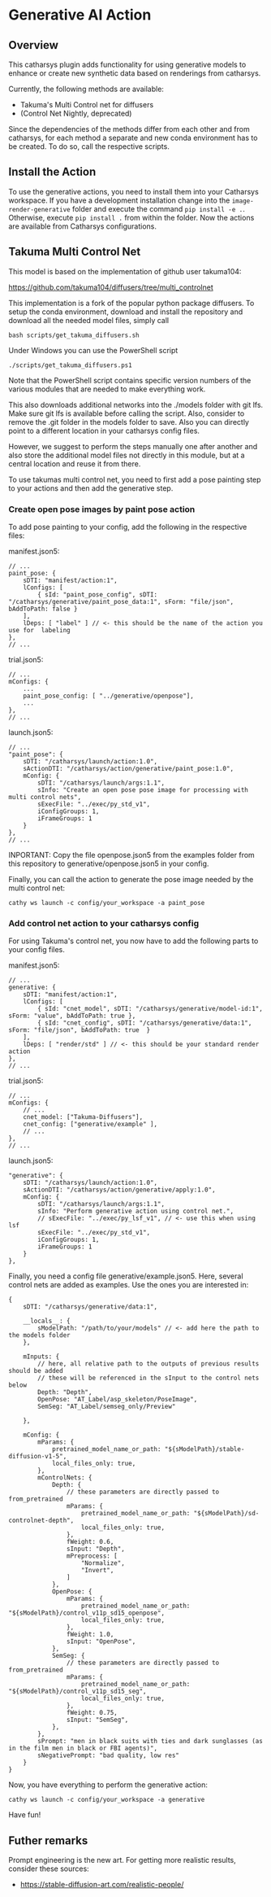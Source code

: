 <!---
<LICENSE id="CC BY-SA 4.0">
    
    Image-Render Automation Functions module documentation
    Copyright 2022 Robert Bosch GmbH and its subsidiaries
    
    This work is licensed under the 
    
        Creative Commons Attribution-ShareAlike 4.0 International License.
    
    To view a copy of this license, visit 
        http://creativecommons.org/licenses/by-sa/4.0/ 
    or send a letter to 
        Creative Commons, PO Box 1866, Mountain View, CA 94042, USA.
    
</LICENSE>
--->
# Generative AI Action

## Overview

This catharsys plugin adds functionality for using generative models to
enhance or create new synthetic data based on renderings from catharsys.

Currently, the following methods are available:
- Takuma's Multi Control net for diffusers
- (Control Net Nightly, deprecated)

Since the dependencies of the methods differ from each other and from
catharsys, for each method a separate and new conda environment has
to be created. To do so, call the respective scripts.


## Install the Action

To use the generative actions, you need to install them into your Catharsys workspace. If you have a development installation change into the `image-render-generative` folder and execute the command `pip install -e .`. Otherwise, execute `pip install .` from within the folder. Now the actions are available from Catharsys configurations.


## Takuma Multi Control Net

This model is based on the implementation of github user takuma104:

https://github.com/takuma104/diffusers/tree/multi_controlnet

This implementation is a fork of the popular python package diffusers.
To setup the conda environment, download and install the repository
and download all the needed model files, simply call

    bash scripts/get_takuma_diffusers.sh

Under Windows you can use the PowerShell script 

    ./scripts/get_takuma_diffusers.ps1

Note that the PowerShell script contains specific version numbers of the various modules that are needed to make everything work.

This also downloads additional networks into the ./models folder with
git lfs. Make sure git lfs is available before calling the script.
Also, consider to remove the .git folder in the models folder to save.
Also you can directly point to a different location in your catharsys
config files.

However, we suggest to perform the steps manually one after another and
also store the additional model files not directly in this module, but
at a central location and reuse it from there.

To use takumas multi control net, you need to first add a pose painting
step to your actions and then add the generative step.

### Create open pose images by paint pose action

To add pose painting to your config, add the following in the respective files:

manifest.json5:

    // ...
    paint_pose: {
        sDTI: "manifest/action:1",
        lConfigs: [
            { sId: "paint_pose_config", sDTI: "/catharsys/generative/paint_pose_data:1", sForm: "file/json", bAddToPath: false }
        ],
        lDeps: [ "label" ] // <- this should be the name of the action you use for  labeling
    },
    // ...

trial.json5:

    // ...
    mConfigs: {
        ... 
        paint_pose_config: [ "../generative/openpose"],
        ...
    },
    // ...

launch.json5:

    // ...
    "paint_pose": {
        sDTI: "/catharsys/launch/action:1.0",
        sActionDTI: "/catharsys/action/generative/paint_pose:1.0",
        mConfig: {
            sDTI: "/catharsys/launch/args:1.1",
            sInfo: "Create an open pose pose image for processing with multi control nets",
            sExecFile: "../exec/py_std_v1",
            iConfigGroups: 1,
            iFrameGroups: 1
        }     
    },
    // ...

INPORTANT: Copy the file openpose.json5 from the examples folder from this repository to generative/openpose.json5 in your config.


Finally, you can call the action to generate the pose image needed by the multi control net:

    cathy ws launch -c config/your_workspace -a paint_pose


### Add control net action to your catharsys config

For using Takuma's control net, you now have to add the following parts to your config files.

manifest.json5:

    // ...
    generative: {
        sDTI: "manifest/action:1",
        lConfigs: [
            { sId: "cnet_model", sDTI: "/catharsys/generative/model-id:1", sForm: "value", bAddToPath: true },
            { sId: "cnet_config", sDTI: "/catharsys/generative/data:1", sForm: "file/json", bAddToPath: true  }
        ],
        lDeps: [ "render/std" ] // <- this should be your standard render action
    },
    // ...

trial.json5:

    // ...
    mConfigs: {
        // ...
        cnet_model: ["Takuma-Diffusers"],
        cnet_config: ["generative/example" ],
        // ...
    },
    // ...

launch.json5:

    "generative": {
        sDTI: "/catharsys/launch/action:1.0",
        sActionDTI: "/catharsys/action/generative/apply:1.0",
        mConfig: {
            sDTI: "/catharsys/launch/args:1.1",
            sInfo: "Perform generative action using control net.",
            // sExecFile: "../exec/py_lsf_v1", // <- use this when using lsf
            sExecFile: "../exec/py_std_v1",
            iConfigGroups: 1,
            iFrameGroups: 1
        }     
    },

Finally, you need a config file generative/example.json5. Here, several control nets are added as examples. Use the ones you are interested in:

    {
        sDTI: "/catharsys/generative/data:1",

        __locals__: {
            sModelPath: "/path/to/your/models" // <- add here the path to the models folder
        },

        mInputs: {
            // here, all relative path to the outputs of previous results should be added
            // these will be referenced in the sInput to the control nets below
            Depth: "Depth",
            OpenPose: "AT_Label/asp_skeleton/PoseImage",
            SemSeg: "AT_Label/semseg_only/Preview"

        },

        mConfig: {
            mParams: {
                pretrained_model_name_or_path: "${sModelPath}/stable-diffusion-v1-5",
                local_files_only: true,
            },        
            mControlNets: {
                Depth: {
                    // these parameters are directly passed to from_pretrained
                    mParams: {
                        pretrained_model_name_or_path: "${sModelPath}/sd-controlnet-depth",
                        local_files_only: true,
                    },
                    fWeight: 0.6,
                    sInput: "Depth",
                    mPreprocess: [
                        "Normalize",
                        "Invert",
                    ]
                },
                OpenPose: {
                    mParams: {
                        pretrained_model_name_or_path: "${sModelPath}/control_v11p_sd15_openpose",
                        local_files_only: true,
                    },
                    fWeight: 1.0,
                    sInput: "OpenPose",
                },
                SemSeg: {
                    // these parameters are directly passed to from_pretrained
                    mParams: {
                        pretrained_model_name_or_path: "${sModelPath}/control_v11p_sd15_seg",
                        local_files_only: true,
                    },
                    fWeight: 0.75,
                    sInput: "SemSeg",
                },               
            },
            sPrompt: "men in black suits with ties and dark sunglasses (as in the film men in black or FBI agents)",
            sNegativePrompt: "bad quality, low res"
        }
    }

Now, you have everything to perform the generative action:

    cathy ws launch -c config/your_workspace -a generative

Have fun!

## Futher remarks

Prompt engineering is the new art. For getting more realistic results, consider these sources:
* https://stable-diffusion-art.com/realistic-people/
